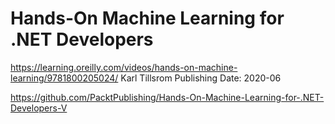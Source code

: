 # Hands-On Machine Learning for .NET Developers
https://learning.oreilly.com/videos/hands-on-machine-learning/9781800205024/
Karl Tillsrom
Publishing Date: 2020-06

https://github.com/PacktPublishing/Hands-On-Machine-Learning-for-.NET-Developers-V
